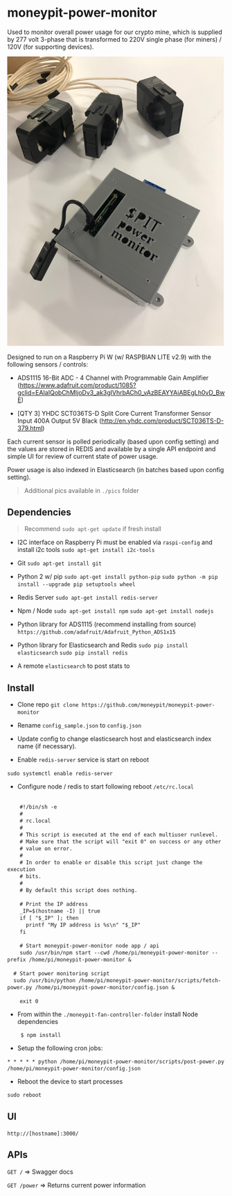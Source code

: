 # moneypit-power-monitor

Used to monitor overall power usage for our crypto mine, which is supplied by 277 volt 3-phase that is transformed to 220V single phase (for miners) / 120V (for supporting devices).

<img src="https://raw.githubusercontent.com/moneypit/moneypit-power-monitor/develop/pics/IMG_0906.jpeg" width=500></img>

Designed to run on a Raspberry Pi W (w/ RASPBIAN LITE v2.9) with the following sensors / controls:

- ADS1115 16-Bit ADC - 4 Channel with Programmable Gain Amplifier  (https://www.adafruit.com/product/1085?gclid=EAIaIQobChMIjoDv3_ak3gIVhrbACh0_vAzBEAYYAiABEgLh0vD_BwE)

- [QTY 3] YHDC SCT036TS-D Split Core Current Transformer Sensor Input 400A Output 5V Black (http://en.yhdc.com/product/SCT036TS-D-379.html)

Each current sensor is polled periodically (based upon config setting) and the values are stored in REDIS and available by a single API endpoint and simple UI for review of current state of power usage.

Power usage is also indexed in Elasticsearch (in batches based upon config setting).

> Additional pics available in `./pics` folder

## Dependencies
>
> Recommend  `sudo apt-get update` if fresh install

- I2C interface on Raspberry Pi must be enabled via `raspi-config` and install i2c tools
   `sudo apt-get install i2c-tools`

- Git
   `sudo apt-get install git`

- Python 2 w/ pip
  `sudo apt-get install python-pip`
  `sudo python -m pip install --upgrade pip setuptools wheel`

- Redis Server
   `sudo apt-get install redis-server`

- Npm / Node
   `sudo apt-get install npm`
   `sudo apt-get install nodejs`

- Python library for ADS1115 (recommend installing from source)
  `https://github.com/adafruit/Adafruit_Python_ADS1x15`

- Python library for Elasticsearch and Redis
  `sudo pip install elasticsearch`
  `sudo pip install redis`

- A remote `elasticsearch` to post stats to

## Install

- Clone repo `git clone https://github.com/moneypit/moneypit-power-monitor`

- Rename `config_sample.json` to `config.json`

- Update config to change elasticsearch host and elasticsearch index name (if necessary).


- Enable `redis-server` service is start on reboot

`sudo systemctl enable redis-server`


- Configure node / redis to start following reboot `/etc/rc.local`

```

	#!/bin/sh -e
	#
	# rc.local
	#
	# This script is executed at the end of each multiuser runlevel.
	# Make sure that the script will "exit 0" on success or any other
	# value on error.
	#
	# In order to enable or disable this script just change the execution
	# bits.
	#
	# By default this script does nothing.

	# Print the IP address
	_IP=$(hostname -I) || true
	if [ "$_IP" ]; then
	  printf "My IP address is %s\n" "$_IP"
	fi

	# Start moneypit-power-monitor node app / api
	sudo /usr/bin/npm start --cwd /home/pi/moneypit-power-monitor --prefix /home/pi/moneypit-power-monitor &

  # Start power monitoring script
  sudo /usr/bin/python /home/pi/moneypit-power-monitor/scripts/fetch-power.py /home/pi/moneypit-power-monitor/config.json &

	exit 0

```

- From within the `./moneypit-fan-controller-folder` install Node dependencies

  ```
   $ npm install
  ```

- Setup the following cron jobs:

```
* * * * * python /home/pi/moneypit-power-monitor/scripts/post-power.py /home/pi/moneypit-power-monitor/config.json
```

- Reboot the device to start processes

```
sudo reboot
```

## UI

`http://[hostname]:3000/`

## APIs

`GET /` => Swagger docs

`GET /power` => Returns current power information

